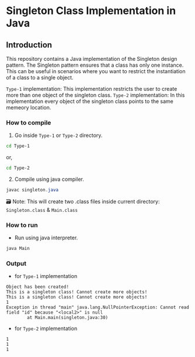 # Singleton Class Implementation in Java

## Introduction

This repository contains a Java implementation of the Singleton design pattern. The Singleton pattern ensures that a class has only one instance. This can be useful in scenarios where you want to restrict the instantiation of a class to a single object.

`Type-1` implementation: This implementation restricts the user to create more than one object of the singleton class.
`Type-2` implementation: In this implementation every object of the singleton class points to the same memeory location.

### How to compile

1. Go inside `Type-1` or `Type-2` directory.
```bash
cd Type-1
```
or,
```bash
cd Type-2
```

2. Compile using java compiler.
```java
javac singleton.java
```
🗃️ Note: This will create two .class files inside current directory: `Singleton.class` & `Main.class`
### How to run

- Run using java interpreter.
```java
java Main
```
### Output
- for `Type-1` implementation
```
Object has been created!
This is a singleton class! Cannot create more objects!
This is a singleton class! Cannot create more objects!
1
Exception in thread "main" java.lang.NullPointerException: Cannot read field "id" because "<local2>" is null
        at Main.main(singleton.java:30)
```

- for `Type-2` implementation
```
1
1
1
```
